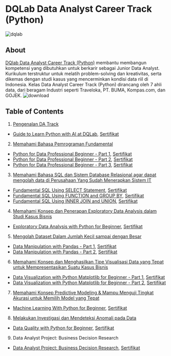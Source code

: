 # DQLab Data Analyst Career Track (Python)
![dqlab](https://user-images.githubusercontent.com/128627819/235391223-dc8896e2-2706-4296-8eab-39031257c044.png)

## About
[DQlab Data Analyst Career Track (Python)](https://academy.dqlab.id/main/track/67) membantu membangun kompetensi yang dibutuhkan untuk berkarir sebagai Junior Data Analyst. Kurikulum terstruktur untuk melatih problem-solving dan kreativitas, serta dikemas dengan studi kasus yang mencerminkan kondisi data riil di Indonesia. Kelas Data Analyst Career Track (Python) dirancang oleh 7 ahli data, dari beragam Industri seperti Traveloka, PT. BUMA, Kompas.com, dan GOJEK.
![download](https://user-images.githubusercontent.com/128627819/235392462-74443a02-c43f-4a60-9cb3-5a4d5c267815.png)

## Table of Contents
1. [Pengenalan DA Track](https://github.com/Anwar12234/DQlab-Data-Analyst-Python-Track/tree/main/Pengenalan%20DA%20Track)
  - [Guide to Learn Python with AI at DQLab](https://github.com/Anwar12234/DQlab-Data-Analyst-Python-Track/tree/main/Pengenalan%20DA%20Track/Guide%20to%20Learn%20Python%20with%20AI%20at%20DQLab), [Sertifikat](https://academy.dqlab.id/certificate/pdf/DQLABAI001GFDBKU/NONTRACK)
2. [Memahami Bahasa Pemrograman Fundamental](https://github.com/Anwar12234/DQlab-Data-Analyst-Python-Track/tree/main/Memahami%20Bahasa%20Pemrograman%20Fundamental)
  - [Python for Data Professional Beginner - Part 1](https://github.com/Anwar12234/DQlab-Data-Analyst-Python-Track/tree/main/Memahami%20Bahasa%20Pemrograman%20Fundamental/Python%20for%20Data%20Professional%20Beginner%20-%20Part%201), [Sertifikat](https://academy.dqlab.id/certificate/pdf/DQLABINTP1IVORGF/NONTRACK)
  - [Python for Data Professional Beginner - Part 2](https://github.com/Anwar12234/DQlab-Data-Analyst-Python-Track/tree/main/Memahami%20Bahasa%20Pemrograman%20Fundamental/Python%20for%20Data%20Professional%20Beginner%20-%20Part%202), [Sertifikat](https://academy.dqlab.id/certificate/pdf/DQLABINTP1QGIUNV/NONTRACK)
  - [Python for Data Professional Beginner - Part 3](https://github.com/Anwar12234/DQlab-Data-Analyst-Python-Track/tree/main/Memahami%20Bahasa%20Pemrograman%20Fundamental/Python%20for%20Data%20Professional%20Beginner%20-%20Part%203), [Sertifikat](https://academy.dqlab.id/certificate/pdf/DQLABINTP1AMATPD/NONTRACK)
3. [Memahami Bahasa SQL dan Sistem Database Relasional agar dapat mengolah data di Perusahaan Yang Sudah Menerapkan Sistem IT](https://github.com/Anwar12234/DQlab-Data-Analyst-Python-Track/tree/main/Memahami%20Bahasa%20SQL%20dan%20Sistem%20Database%20Relasional%20agar%20dapat%20mengolah%20data%20di%20Perusahaan%20Yang%20Sudah%20Menerapkan%20Sistem%20IT)
  - [Fundamental SQL Using SELECT Statement](https://github.com/Anwar12234/DQlab-Data-Analyst-Python-Track/tree/main/Memahami%20Bahasa%20SQL%20dan%20Sistem%20Database%20Relasional%20agar%20dapat%20mengolah%20data%20di%20Perusahaan%20Yang%20Sudah%20Menerapkan%20Sistem%20IT/Fundamental%20SQL%20Using%20SELECT%20Statement), [Sertifikat](https://academy.dqlab.id/certificate/pdf/DQLABSQLT1PVWBET/NONTRACK)
  - [Fundamental SQL Using FUNCTION and GROUP BY](https://github.com/Anwar12234/DQlab-Data-Analyst-Python-Track/tree/main/Memahami%20Bahasa%20SQL%20dan%20Sistem%20Database%20Relasional%20agar%20dapat%20mengolah%20data%20di%20Perusahaan%20Yang%20Sudah%20Menerapkan%20Sistem%20IT/Fundamental%20SQL%20Using%20FUNCTION%20and%20GROUP%20BY), [Sertifikat](https://academy.dqlab.id/certificate/pdf/DQLABFSQL3RNQBMS/NONTRACK)
  - [Fundamental SQL Using INNER JOIN and UNION](https://github.com/Anwar12234/DQlab-Data-Analyst-Python-Track/tree/main/Memahami%20Bahasa%20SQL%20dan%20Sistem%20Database%20Relasional%20agar%20dapat%20mengolah%20data%20di%20Perusahaan%20Yang%20Sudah%20Menerapkan%20Sistem%20IT/Fundamental%20SQL%20Using%20INNER%20JOIN%20and%20UNION), [Sertifikat](https://academy.dqlab.id/certificate/pdf/DQLABSQLT2DFCVEQ/NONTRACK)
4. [Memahami Konsep dan Penerapan Exploratory Data Analysis dalam Studi Kasus Bisnis](https://github.com/Anwar12234/DQlab-Data-Analyst-Python-Track/tree/main/Memahami%20Konsep%20dan%20Penerapan%20Exploratory%20Data%20Analysis%20dalam%20Studi%20Kasus%20Bisnis)
  - [Exploratory Data Analysis with Python for Beginner](https://github.com/Anwar12234/DQlab-Data-Analyst-Python-Track/tree/main/Memahami%20Konsep%20dan%20Penerapan%20Exploratory%20Data%20Analysis%20dalam%20Studi%20Kasus%20Bisnis/Exploratory%20Data%20Analysis%20with%20Python%20for%20Beginner), [Sertifikat](https://academy.dqlab.id/certificate/pdf/DQLABINTP1KKARRF/NONTRACK)
5. [Mengolah Dataset Dalam Jumlah Kecil sampai dengan Besar](https://github.com/Anwar12234/DQlab-Data-Analyst-Python-Track/tree/main/Mengolah%20Dataset%20Dalam%20Jumlah%20Kecil%20sampai%20dengan%20Besar)
  - [Data Manipulation with Pandas - Part 1](https://github.com/Anwar12234/DQlab-Data-Analyst-Python-Track/tree/main/Mengolah%20Dataset%20Dalam%20Jumlah%20Kecil%20sampai%20dengan%20Besar/Data%20Manipulation%20with%20Pandas%20-%20Part%201), [Sertifikat](https://academy.dqlab.id/certificate/pdf/DQLABINTP1DBEBGG/NONTRACK)
  - [Data Manipulation with Pandas - Part 2](), [Sertifikat](https://academy.dqlab.id/certificate/pdf/DQLABINTP1JEPUNI/NONTRACK)
6. [Memahami Konsep dan Menghasilkan Tipe Visualisasi Data yang Tepat untuk Mempresentasikan Suatu Kasus Bisnis](https://github.com/Anwar12234/DQlab-Data-Analyst-Python-Track/tree/main/Memahami%20Konsep%20dan%20Menghasilkan%20Tipe%20Visualisasi%20Data%20yang%20Tepat%20untuk%20Mempresentasikan%20Suatu%20Kasus%20Bisnis)
  - [Data Visualization with Python Matplotlib for Beginner - Part 1](https://github.com/Anwar12234/DQlab-Data-Analyst-Python-Track/tree/main/Memahami%20Konsep%20dan%20Menghasilkan%20Tipe%20Visualisasi%20Data%20yang%20Tepat%20untuk%20Mempresentasikan%20Suatu%20Kasus%20Bisnis/Data%20Visualization%20with%20Python%20Matplotlib%20for%20Beginner%20-%20Part%201), [Sertifikat](https://academy.dqlab.id/certificate/pdf/DQLABDTWP1PIBWJA/NONTRACK)
  - [Data Visualization with Python Matplotlib for Beginner - Part 2](https://github.com/Anwar12234/DQlab-Data-Analyst-Python-Track/tree/main/Memahami%20Konsep%20dan%20Menghasilkan%20Tipe%20Visualisasi%20Data%20yang%20Tepat%20untuk%20Mempresentasikan%20Suatu%20Kasus%20Bisnis/Data%20Visualization%20with%20Python%20Matplotlib%20for%20Beginner%20-%20Part%202), [Sertifikat](https://academy.dqlab.id/certificate/pdf/DQLABINTP1AOQSMM/NONTRACK)
7. [Memahami Konsep Predictive Modeling & Mampu Menguji Tingkat Akurasi untuk Memilih Model yang Tepat](https://github.com/Anwar12234/DQlab-Data-Analyst-Python-Track/tree/main/Memahami%20Konsep%20Predictive%20Modeling%20%26%20Mampu%20Menguji%20Tingkat%20Akurasi%20untuk%20Memilih%20Model%20yang%20Tepat)
  - [Machine Learning With Python for Beginner](https://github.com/Anwar12234/DQlab-Data-Analyst-Python-Track/tree/main/Memahami%20Konsep%20Predictive%20Modeling%20%26%20Mampu%20Menguji%20Tingkat%20Akurasi%20untuk%20Memilih%20Model%20yang%20Tepat/Machine%20Learning%20With%20Python%20for%20Beginner), [Sertifikat](https://academy.dqlab.id/certificate/pdf/DQLABDVIZ2MOPRGF/NONTRACK)
8. [Melakukan Investigasi dan Mendeteksi Anomali pada Data](https://github.com/Anwar12234/DQlab-Data-Analyst-Python-Track/tree/main/Melakukan%20Investigasi%20dan%20Mendeteksi%20Anomali%20pada%20Data)
  - [Data Quality with Python for Beginner](https://github.com/Anwar12234/DQlab-Data-Analyst-Python-Track/tree/main/Melakukan%20Investigasi%20dan%20Mendeteksi%20Anomali%20pada%20Data/Data%20Quality%20with%20Python%20for%20Beginner), [Sertifikat](https://academy.dqlab.id/certificate/pdf/DQLABDVIZ2AGGCJI/NONTRACK)
9. Data Analyst Project: Business Decision Research
  - [Data Analyst Project: Business Decision Research](), [Sertifikat](https://academy.dqlab.id/certificate/pdf/DQLABDVIZ2KEIRDM/NONTRACK)
